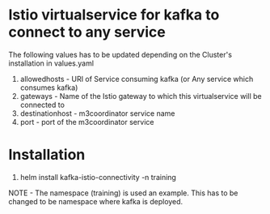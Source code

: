 # Istio virtualservice for kafka to connect to any service

The following values has to be updated depending on the Cluster's installation in values.yaml

1. allowedhosts - URI of Service consuming kafka (or Any service which consumes kafka)
2. gateways - Name of the Istio gateway to which this virtualservice will be connected to
3. destinationhost - m3coordinator service name
4. port - port of the m3coordinator service

# Installation
1. helm install kafka-istio-connectivity -n training

NOTE - The namespace (training) is used an example. This has to be changed to be namespace where kafka is deployed.

